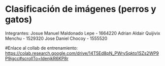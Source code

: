 # Clasificación de imágenes (perros y gatos)

Integrantes:
Josue Manuel Maldonado Lepe - 1664220
Adrian Aldair Quijivix Menchu - 1529320
Jose Daniel Chocoy - 1555520

#Enlace al collab de entrenamiento:
https://colab.research.google.com/drive/14T5Ed8pN_PWrySqkto1SZs2WP9P9igcc#scrollTo=IdenjkR6KP8r
